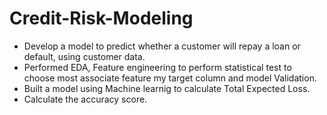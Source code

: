 # Credit-Risk-Modeling
- Develop a model to predict whether a customer will repay a loan or default, using customer data.
- Performed EDA, Feature engineering to perform statistical test to choose most associate feature my target column and model Validation.
- Built a model using Machine learnig to calculate Total Expected Loss.
- Calculate the accuracy score.
